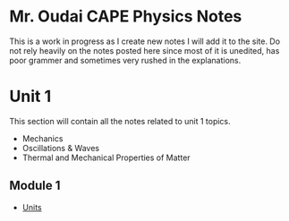 # Mr. Oudai CAPE Physics Notes

This is a work in progress as I create new notes I will add it to the site. Do not rely heavily on the notes posted here since most of it is unedited, has poor grammer and sometimes very rushed in the explanations.

# Unit 1

This section will contain all the notes related to unit 1 topics.
- Mechanics
- Oscillations & Waves
- Thermal and Mechanical Properties of Matter


## Module 1

- [Units](https://kevin-oudai.github.io/cape-physics/unit-1/module-1/units)
